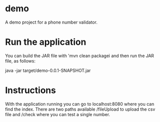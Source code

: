 # demo
A demo project for a phone number validator.

# Run the application

You can build the JAR file with 'mvn clean packageì and then run the JAR file, as follows:

java -jar target/demo-0.0.1-SNAPSHOT.jar

# Instructions
With the application running you can go to localhost:8080 where you can find the index.
There are two paths available /fileUpload to upload the csv file and /check where you can test a single number.
